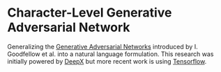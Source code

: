# Character-Level Generative Adversarial Network
Generalizing the [Generative Adversarial Networks](http://arxiv.org/abs/1406.2661) introduced by I. Goodfellow et al. into a natural language formulation.  This research was initially powered by [DeepX](https://github.com/sharadmv/deepx) but more recent work is using [Tensorflow](http://www.tensorflow.org).